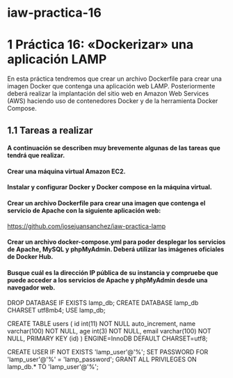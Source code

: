 # iaw-practica-16
# 1 Práctica 16: «Dockerizar» una aplicación LAMP
En esta práctica tendremos que crear un archivo Dockerfile para crear una imagen Docker que contenga una aplicación web LAMP. Posteriormente deberá realizar la implantación del sitio web en Amazon Web Services (AWS) haciendo uso de contenedores Docker y de la herramienta Docker Compose.

## 1.1 Tareas a realizar
#### A continuación se describen muy brevemente algunas de las tareas que tendrá que realizar.

#### Crear una máquina virtual Amazon EC2.

#### Instalar y configurar Docker y Docker compose en la máquina virtual.

#### Crear un archivo Dockerfile para crear una imagen que contenga el servicio de Apache con la siguiente aplicación web:

https://github.com/josejuansanchez/iaw-practica-lamp
#### Crear un archivo docker-compose.yml para poder desplegar los servicios de Apache, MySQL y phpMyAdmin. Deberá utilizar las imágenes oficiales de Docker Hub.

#### Busque cuál es la dirección IP pública de su instancia y compruebe que puede acceder a los servicios de Apache y phpMyAdmin desde una navegador web.

DROP DATABASE IF EXISTS lamp_db;
CREATE DATABASE lamp_db CHARSET utf8mb4;
USE lamp_db;

CREATE TABLE users (
  id int(11) NOT NULL auto_increment,
  name varchar(100) NOT NULL,
  age int(3) NOT NULL,
  email varchar(100) NOT NULL,
  PRIMARY KEY (id)
) ENGINE=InnoDB DEFAULT CHARSET=utf8;

CREATE USER IF NOT EXISTS 'lamp_user'@'%';
SET PASSWORD FOR 'lamp_user'@'%' = 'lamp_password';
GRANT ALL PRIVILEGES ON lamp_db.* TO 'lamp_user'@'%';
